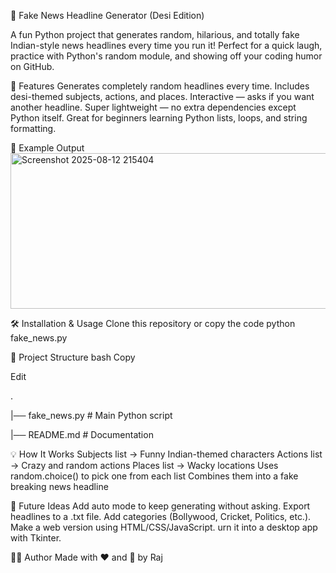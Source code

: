📰 Fake News Headline Generator (Desi Edition)

A fun Python project that generates random, hilarious, and totally fake Indian-style news headlines every time you run it!
Perfect for a quick laugh, practice with Python's random module, and showing off your coding humor on GitHub.

🚀 Features
Generates completely random headlines every time.
Includes desi-themed subjects, actions, and places.
Interactive — asks if you want another headline.
Super lightweight — no extra dependencies except Python itself.
Great for beginners learning Python lists, loops, and string formatting.

📸 Example Output
<img width="1098" height="249" alt="Screenshot 2025-08-12 215404" src="https://github.com/user-attachments/assets/56c41c24-56a0-4286-bb90-6e7ba587c569" />


🛠 Installation & Usage
Clone this repository or copy the code 
python fake_news.py


📂 Project Structure
bash
Copy

Edit

.

|── fake_news.py   # Main Python script

|── README.md      # Documentation


💡 How It Works
Subjects list → Funny Indian-themed characters
Actions list → Crazy and random actions
Places list → Wacky locations
Uses random.choice() to pick one from each list
Combines them into a fake breaking news headline

🎯 Future Ideas
Add auto mode to keep generating without asking.
Export headlines to a .txt file.
Add categories (Bollywood, Cricket, Politics, etc.).
Make a web version using HTML/CSS/JavaScript.
urn it into a desktop app with Tkinter.



🧑‍💻 Author
Made with ❤️ and 🤣 by Raj
